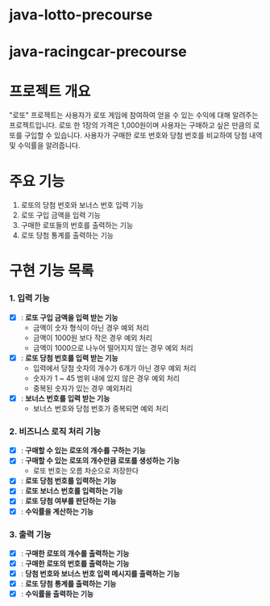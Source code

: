 # java-lotto-precourse


# java-racingcar-precourse

# 프로젝트 개요

"로또" 프로젝트는 사용자가 로또 게임에 참여하여 얻을 수 있는 수익에 대해 알려주는 프로젝트입니다. 로또 한 1장의
가격은 1,000원이며 사용자는 구매하고 싶은 만큼의 로또를 구입할 수 있습니다. 사용자가 구매한 로또 번호와
당첨 번호를 비교하여 당첨 내역 및 수익률을 알려줍니다.

# 주요 기능

1. 로또의 당첨 번호와 보너스 번호 입력 기능
2. 로또 구입 금액을 입력 기능
3. 구매한 로또들의 번호를 출력하는 기능
4. 로또 당첨 통계를 출력하는 기능

# 구현 기능 목록

### 1. 입력 기능
- [x] : **로또 구입 금액을 입력 받는 기능**
    - 금액이 숫자 형식이 아닌 경우 예외 처리
    - 금액이 1000원 보다 작은 경우 예외 처리
    - 금액이 1000으로 나누어 떨어지지 않는 경우 예외 처리
- [x] : **로또 당첨 번호를 입력 받는 기능**
    - 입력에서 당첨 숫자의 개수가 6개가 아닌 경우 예외 처리
    - 숫자가 1 ~ 45 범위 내에 있지 않은 경우 예외 처리
    - 중복된 숫자가 있는 경우 예외처리
- [x] : **보너스 번호를 입력 받는 기능**
    - 보너스 번호와 당첨 번호가 중복되면 예외 처리

### 2. 비즈니스 로직 처리 기능
- [x] : **구매할 수 있는 로또의 개수를 구하는 기능**
- [x] : **구매할 수 있는 로또의 개수만큼 로또를 생성하는 기능**
    - 로또 번호는 오름 차순으로 저장한다
- [x] : **로또 당첨 번호를 입력하는 기능**
- [x] : **로또 보너스 번호를 입력하는 기능**
- [x] : **로또 당첨 여부를 판단하는 기능**
- [x] : **수익률을 계산하는 기능**

### 3. 출력 기능
- [x] : **구매한 로또의 개수를 출력하는 기능**
- [x] : **구매한 로또의 번호를 출력하는 기능**
- [x] : **당첨 번호와 보너스 번호 입력 메시지를 출력하는 기능**
- [x] : **로또 당첨 통계를 출력하는 기능**
- [x] : **수익률을 출력하는 기능**